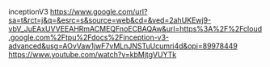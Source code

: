 inceptionV3
https://www.google.com/url?sa=t&rct=j&q=&esrc=s&source=web&cd=&ved=2ahUKEwj9-vbV_JuEAxUVVEEAHRmACMEQFnoECBAQAw&url=https%3A%2F%2Fcloud.google.com%2Ftpu%2Fdocs%2Finception-v3-advanced&usg=AOvVaw1jwF7vMLnJNSTuUcumri4d&opi=89978449
https://www.youtube.com/watch?v=kbMjtgVUYTk
